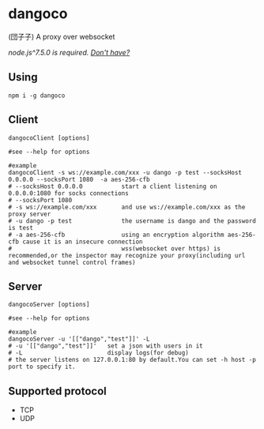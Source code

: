 # dangoco
(団子子)
A proxy over websocket

*node.js^7.5.0 is required. [Don't have?](https://github.com/dangoco/dangoco/wiki/FAQ#how-can-i-use-it-if-i-dont-have-the-required-version-of-nodejs)*

## Using

```shell
npm i -g dangoco
```

## Client

```shell
dangocoClient [options]

#see --help for options

#example
dangocoClient -s ws://example.com/xxx -u dango -p test --socksHost 0.0.0.0 --socksPort 1080  -a aes-256-cfb
# --socksHost 0.0.0.0			start a client listening on 0.0.0.0:1080 for socks connections 
# --socksPort 1080
# -s ws://example.com/xxx		and use ws://example.com/xxx as the proxy server
# -u dango -p test				the username is dango and the password is test
# -a aes-256-cfb				using an encryption algorithm aes-256-cfb cause it is an insecure connection
#								wss(websocket over https) is recommended,or the inspector may recognize your proxy(including url and websocket tunnel control frames)
```


## Server

```shell
dangocoServer [options]

#see --help for options

#example
dangocoServer -u '[["dango","test"]]' -L
# -u '[["dango","test"]]'	set a json with users in it
# -L						display logs(for debug)
# the server listens on 127.0.0.1:80 by default.You can set -h host -p port to specify it.
```

## Supported protocol

* TCP
* UDP